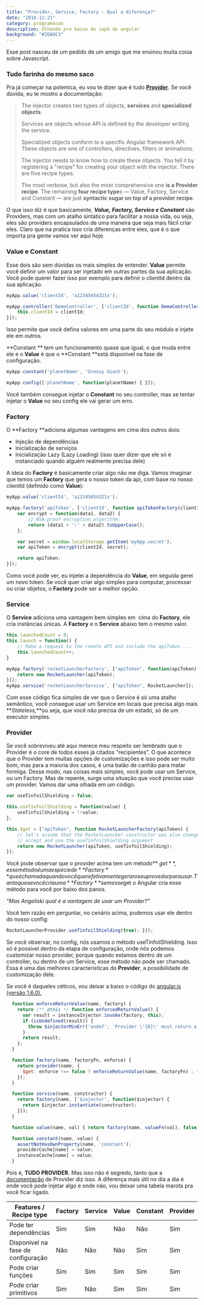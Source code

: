 ```yaml
---
title: "Provider, Service, Factory - Qual a diferença?"
date: "2016-12-21"
category: programacao
description: Olhando pro baixo do capô do angular
background: "#2DA0C3"
---
```


Esse post nasceu de um pedido de um amigo que me ensinou muita coisa sobre Javascript.

### Tudo farinha do mesmo saco

Pra já começar na polemica, eu vou te dizer que é tudo **[Provider](https://docs.angularjs.org/guide/providers)**. Se você dúvida, eu te mostro a documentação:

> The injector creates two types of objects, **services** and **specialized objects**.
>
> Services are objects whose API is defined by the developer writing the service.
>
> Specialized objects conform to a specific Angular framework API. These objects are one of controllers, directives, filters or animations.
>
> The injector needs to know how to create these objects. You tell it by registering a "recipe" for creating your object with the injector. There are five recipe types.
>
> The most verbose, but also the most comprehensive one **is a Provider recipe**. The remaining **four recipe type**s — Value, Factory, Service and Constant — are just **syntactic sugar on top of a provider recipe**.

O que isso diz é que basicamente, _**Value, Factory, Service e Constant**_ são Providers, mas com um atalho sintático para facilitar a nossa vida, ou seja, eles são providers encapsulados de uma maneira que seja mais fácil criar eles. Claro que na pratica isso cria diferenças entre eles, que é o que importa pra gente vamos ver aqui hoje.

### Value e Constant

Esse dois são sem dúvidas os mais simples de entender. **Value** permite você definir um valor para ser injetado em outras partes da sua aplicação. Você pode querer fazer isso por exemplo para definir o clientId dentro da sua aplicação.
```js
myApp.value('clientId', 'a12345654321x');

myApp.controller('DemoController', ['clientId', function DemoController(clientId) {
    this.clientId = clientId;
}]);
```

Isso permite que você defina valores em uma parte do seu módulo e injete ele em outros.

**Constant ** tem um funcionamento quase que igual, o que muda entre ele e o **Value** é que o **Constant **está disponível na fase de configuração.

```js
myApp.constant('planetName', 'Greasy Giant');

myApp.config(['planetName', function(planetName) { }]);
```

Você também consegue injetar o **Constant** no seu controller, mas se tentar injetar o **Value** no seu config ele vai gerar um erro.

### Factory

O **Factory **adiciona algumas vantagens em cima dos outros dois:

- Injeção de dependências
- Inicialização de serviços
- Inicialização Lazy (Lazy Loading) (isso quer dizer que ele só é instanciado quando alguém realmente precisa dele)

A ideia do **Factory** é basicamente criar algo não me diga. Vamos imaginar que temos um **Factory** que gera o nosso token da api, com base no nosso clientId (definido como **Value**):

```js
myApp.value('clientId', 'a12345654321x');

myApp.factory('apiToken', ['clientId', function apiTokenFactory(clientId) {
    var encrypt = function(data1, data2) {
        // NSA-proof encryption algorithm:
        return (data1 + ':' + data2).toUpperCase();
    };

    var secret = window.localStorage.getItem('myApp.secret');
    var apiToken = encrypt(clientId, secret);

    return apiToken;
}]);
```

Como você pode ver, eu injetei a dependência do **Value**, em seguida gerei um novo token. Se você quer criar algo simples para computar, processar ou criar objetos, o **Factory** pode ser a melhor opção.

### Service

O **Service** adiciona uma vantagem bem simples em  cima do **Factory**, ele cria instâncias únicas. A **Factory** e o **Service** abaixo tem o mesmo valor.

```js
this.launchedCount = 0;
this.launch = function() {
    // Make a request to the remote API and include the apiToken ...
    this.launchedCount++;
}

myApp.factory('rocketLauncherFactory', ["apiToken", function(apiToken) {
    return new RocketLauncher(apiToken);
}]);
myApp.service('rocketLauncherService', ["apiToken", RocketLauncher]);
```
Com esse código fica simples de ver que o Service é só uma atalho semântico, você consegue usar um Service em locais que precisa algo mais **_Stateless,_**ou seja, que você não precisa de um estado, só de um executor simples.

### Provider

Se você sobreviveu até aqui merece meu respeito ser lembrado que o Provider é o core de todos esses já citados "recipientes". O que acontece que o Provider tem muitas opções de customizações e isso pode ser muito bom, mas para a maioria dos casos, é uma balão de canhão para matar formiga. Desse modo, nas coisas mais simples, você pode usar um Service, ou um Factory. Mas de repente, surge uma situação que você precisa usar um provider. Vamos dar uma olhada em um código.

```js
var useTinfoilShielding = false;

this.useTinfoilShielding = function(value) {
    useTinfoilShielding = !!value;
};

this.$get = ["apiToken", function RocketLauncherFactory(apiToken) {
    // let's assume that the RocketLauncher constructor was also changed to
    // accept and use the useTinfoilShielding argument
    return new RocketLauncher(apiToken, useTinfoilShielding);
}];
```

Você pode observar que o provider acima tem um método** $get**, esse método é uma espécie de **Factory** que é chamada quando você quer efetivamente gerar o seu provedor para usar. Tanto que se você cria uma **Factory** sem esse $get o Angular cria esse método para você por baixo dos panos.

_"Mas Angeliski qual é a vantagem de usar um Provider?"_

Você tem razão em perguntar, no cenário acima, podemos usar ele dentro do nosso config:

```js
RocketLauncherProvider.useTinfoilShielding(true); }]);

```

Se você observar, no config, nós usamos o método useTinfoilShielding. Isso só é possível dentro da etapa de configuração, onde nós podemos customizar nosso provider, porque quando estamos dentro de um controller, ou dentro de um Service, esse método não pode ser chamado. Essa é uma das melhores características do **Provider**, a possibilidade de customização dele.

Se você é daqueles céticos, vou deixar a baixo o código do [angular.js (versão 1.6.0).](https://cdnjs.cloudflare.com/ajax/libs/angular.js/1.6.0/angular.js)

```js
  function enforceReturnValue(name, factory) {
    return /** @this */ function enforcedReturnValue() {
      var result = instanceInjector.invoke(factory, this);
      if (isUndefined(result)) {
        throw $injectorMinErr('undef', 'Provider \'{0}\' must return a value from $get factory method.', name);
      }
      return result;
    };
  }

  function factory(name, factoryFn, enforce) {
    return provider(name, {
      $get: enforce !== false ? enforceReturnValue(name, factoryFn) : factoryFn
    });
  }

  function service(name, constructor) {
    return factory(name, ['$injector', function($injector) {
      return $injector.instantiate(constructor);
    }]);
  }

  function value(name, val) { return factory(name, valueFn(val), false); }

  function constant(name, value) {
    assertNotHasOwnProperty(name, 'constant');
    providerCache[name] = value;
    instanceCache[name] = value;
  }
```

Pois é, **TUDO PROVIDER.** Mas isso não é segredo, tanto que a [documentação](https://docs.angularjs.org/guide/providers) de Provider diz isso. A diferença mais útil no dia a dia é onde você pode injetar algo e onde não, vou deixar uma tabela marota pra você ficar ligado.

| Features / Recipe type             | Factory | Service | Value | Constant | Provider |
| ---------------------------------- | ------- | ------- | ----- | -------- | -------- |
| Pode ter dependências              | Sim     | Sim     | Não   | Não      | Sim      |
| Disponível na fase de configuração | Não     | Não     | Não   | Sim      | Sim      |
| Pode criar funções                 | Sim     | Sim     | Sim   | Sim      | Sim      |
| Pode criar primitivos              | Sim     | Não     | Sim   | Sim      | Sim      |

 

<Signature></Signature>